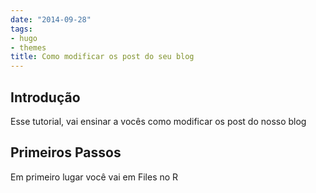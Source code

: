 ```yaml
---
date: "2014-09-28"
tags:
- hugo
- themes
title: Como modificar os post do seu blog
---
```


## Introdução

Esse tutorial, vai ensinar a vocês como modificar os post do nosso blog

## Primeiros Passos

Em primeiro lugar você vai em Files no R

